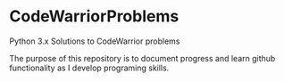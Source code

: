 # CodeWarriorProblems
Python 3.x Solutions to CodeWarrior problems

The purpose of this repository is to document progress and learn github functionality as I develop programing skills.
